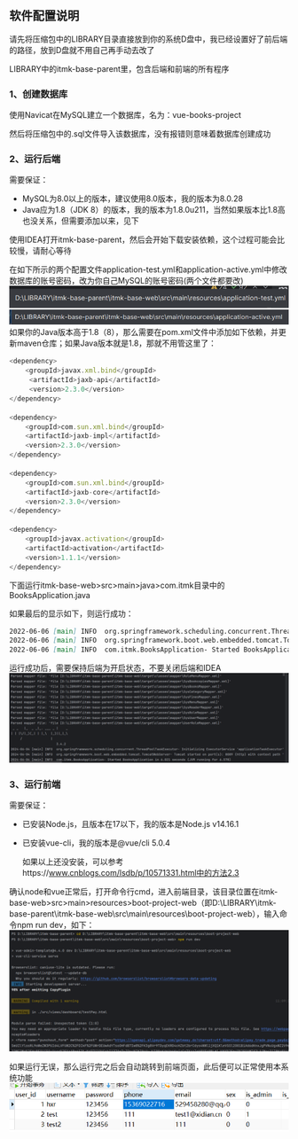 ## 软件配置说明

请先将压缩包中的LIBRARY目录直接放到你的系统D盘中，我已经设置好了前后端的路径，放到D盘就不用自己再手动去改了

LIBRARY中的itmk-base-parent里，包含后端和前端的所有程序

### 1、创建数据库

使用Navicat在MySQL建立一个数据库，名为：vue-books-project

然后将压缩包中的.sql文件导入该数据库，没有报错则意味着数据库创建成功

### 2、运行后端

需要保证：

- MySQL为8.0以上的版本，建议使用8.0版本，我的版本为8.0.28
- Java应为1.8（JDK 8）的版本，我的版本为1.8.0u211，当然如果版本比1.8高也没关系，但需要添加以来，见下

使用IDEA打开itmk-base-parent，然后会开始下载安装依赖，这个过程可能会比较慢，请耐心等待

在如下所示的两个配置文件application-test.yml和application-active.yml中修改数据库的账号密码，改为你自己MySQL的账号密码(两个文件都要改)
![alt text](image.png)
![alt text](image-1.png)
如果你的Java版本高于1.8（8），那么需要在pom.xml文件中添加如下依赖，并更新maven仓库；如果Java版本就是1.8，那就不用管这里了：

```javascript
<dependency>
	<groupId>javax.xml.bind</groupId>
     <artifactId>jaxb-api</artifactId>
     <version>2.3.0</version>
</dependency>

<dependency>
	<groupId>com.sun.xml.bind</groupId>
	<artifactId>jaxb-impl</artifactId>
	<version>2.3.0</version>
</dependency>

<dependency>
	<groupId>com.sun.xml.bind</groupId>
	<artifactId>jaxb-core</artifactId>
	<version>2.3.0</version>
</dependency>
            
<dependency>
	<groupId>javax.activation</groupId>
	<artifactId>activation</artifactId>
	<version>1.1.1</version>
</dependency>

```

下面运行itmk-base-web>src>main>java>com.itmk目录中的BooksApplication.java

如果最后的显示如下，则运行成功：

```markdown
2022-06-06 [main] INFO  org.springframework.scheduling.concurrent.ThreadPoolTaskExecutor- Initializing ExecutorService 'applicationTaskExecutor'
2022-06-06 [main] INFO  org.springframework.boot.web.embedded.tomcat.TomcatWebServer- Tomcat started on port(s): 8089 (http) with context path ''
2022-06-06 [main] INFO  com.itmk.BooksApplication- Started BooksApplication in 5.866 seconds (JVM running for 7.586)
```

运行成功后，需要保持后端为开启状态，不要关闭后端和IDEA
![alt text](image-4.png)
### 3、运行前端

需要保证：

- 已安装Node.js，且版本在17以下，我的版本是Node.js v14.16.1

- 已安装vue-cli，我的版本是@vue/cli 5.0.4

  如果以上还没安装，可以参考https://www.cnblogs.com/lsdb/p/10571331.html中的方法2.3

确认node和vue正常后，打开命令行cmd，进入前端目录，该目录位置在itmk-base-web>src>main>resources>boot-project-web（即D:\LIBRARY\itmk-base-parent\itmk-base-web\src\main\resources\boot-project-web），输入命令npm run dev，如下：
![alt text](image-2.png)

如果运行无误，那么运行完之后会自动跳转到前端页面，此后便可以正常使用本系统功能
![alt text](image-3.png)

